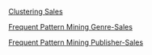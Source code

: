 [Clustering Sales](https://github.com/agungteguh/BigData/blob/master/FP/fp_cluster_game_sales.ipynb)

[Frequent Pattern Mining Genre-Sales](https://databricks-prod-cloudfront.cloud.databricks.com/public/4027ec902e239c93eaaa8714f173bcfc/4348660782326821/1766233371484466/7348153193029498/latest.html)

[Frequent Pattern Mining Publisher-Sales](https://databricks-prod-cloudfront.cloud.databricks.com/public/4027ec902e239c93eaaa8714f173bcfc/6157324339954101/4164921187447785/2292903606052617/latest.html)
